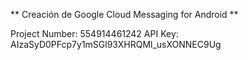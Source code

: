 ** Creación de Google Cloud Messaging for Android **


Project Number: 554914461242
API Key: AIzaSyD0PFcp7y1mSGl93XHRQMl_usXONNEC9Ug